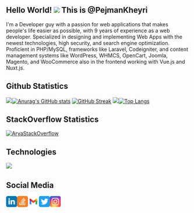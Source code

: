 ## Hello World! <img src="https://media.giphy.com/media/hvRJCLFzcasrR4ia7z/giphy.gif" width="25px"> This is @PejmanKheyri
I'm a Developer guy with a passion for web applications that makes people's life easier as possible, with 9 years of experience as a web developer. Specialized in designing and implementing Web Apps with the newest technologies, high security, and search engine optimization. Proficient in PHP/MySQL, frameworks like Laravel, Codeigniter, and content management systems like WordPress, WHMCS, OpenCart, Joomla, Magento, and WooCommerce also in the frontend working with Vue.js and Nuxt.js.


## Github Statistics

![](https://activity-graph.herokuapp.com/graph?username=pejmankheyri&theme=github&area=true)[![Anurag's GitHub stats](https://github-readme-stats.vercel.app/api?username=pejmankheyri&show_icons=true&theme=darcula)](https://github.com/anuraghazra/github-readme-stats) [![GitHub Streak](http://github-readme-streak-stats.herokuapp.com?user=pejmankheyri&theme=darcula)](https://git.io/streak-stats)
<img src="https://github-profile-trophy.vercel.app/?username=pejmankheyri&theme=gruvbox&row=2&column=7&margin-w=15&margin-h=15 (https://github.com/ryo-ma/github-profile-trophy)">[![Top Langs](https://github-readme-stats.vercel.app/api/top-langs/?username=pejmankheyri&theme=darcula&layout=compact)](https://github.com/anuraghazra/github-readme-stats)





## StackOverflow Statistics
[![AryaStackOverflow](https://github-readme-stackoverflow.vercel.app/?userID=2037129&theme=dark)](https://stackoverflow.com/users/2037129/pejman-kheyri)

## Technologies
<img src="https://img.shields.io/static/v1?label=PHP&color=777BB4&style=for-the-badge&logo=php" />

## Social Media
<a href="https://www.linkedin.com/in/pejmankheyri/"><img align="left" alt="Pejman's LinkedIn" width="30px" src="https://github.com/edent/SuperTinyIcons/blob/master/images/svg/linkedin.svg" /></a><a href="https://stackoverflow.com/users/2037129/pejman-kheyri"><img align="left" alt="Pejman's Stackoverlfow" width="30px" src="https://github.com/edent/SuperTinyIcons/blob/master/images/svg/stackoverflow.svg"/></a><a href="mailto:pejmankheyri@gmail.com"><img align="left" alt="Pejman's Email" width="30px" src="https://github.com/edent/SuperTinyIcons/blob/master/images/svg/gmail.svg" /></a><a href="https://twitter.com/pejmankheyri"><img align="left" alt="Pejman Kheyri - Twitter" width="30px" src="https://github.com/edent/SuperTinyIcons/blob/master/images/svg/twitter.svg" /></a><a href="https://www.instagram.com/pejmankheyri/"><img align="left" alt="Pejman's Instagram" width="30px" src="https://github.com/edent/SuperTinyIcons/blob/master/images/svg/instagram.svg" /></a>
